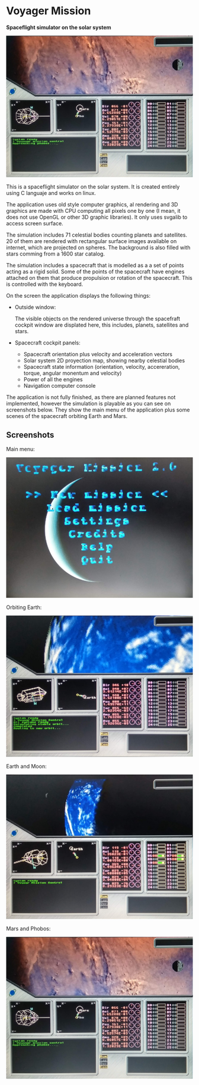 # Voyager Mission

**Spaceflight simulator on the solar system**

![marsandphobos](./screenshots/mars_and_phobos.jpg)

This is a spaceflight simulator on the solar system.
It is created entirely using C languaje and works on linux.

The application uses old style computer graphics, al rendering and 3D graphics are made with CPU computing all pixels one by one
(I mean, it does not use OpenGL or other 3D graphic libraries). 
It only uses svgalib to access screen surface.

The simulation includes 71 celestial bodies counting planets and satellites. 20 of them are rendered with rectangular surface images available on internet, which are projected on spheres.
The background is also filled with stars comming from a 1600 star catalog.

The simulation includes a spacecraft that is modelled as a a set of points acting as a rigid solid. Some of the points of the spacecraft have engines attached on them that produce propulsion or rotation of the spacecraft. This is controlled with the keyboard.

On the screen the application displays the following things:

- Outside window: 
  
  The visible objects on the rendered universe through the spacefraft cockpit window are displated here, this includes, planets, satellites and stars.

- Spacecraft cockpit panels:
  - Spacecraft orientation plus velocity and acceleration vectors
  - Solar system 2D proyection map, showing nearby celestial bodies 
  - Spacecraft state information (orientation, velocity, accereration, torque, angular monentum and velocity)
  - Power of all the engines
  - Navigation computer console

The application is not fully finished, as there are planned features not implemented, however the simulation is playable as you can see on screenshots below.
They show the main menu of the application plus some scenes of the spacecraft orbiting Earth and Mars.

## Screenshots

Main menu:

![mainmenu](./screenshots/main_menu.jpg)

Orbiting Earth:

![orbitingearth](./screenshots/orbiting_earth.jpg)

Earth and Moon:

![earthandmoon](./screenshots/earth_and_moon.jpg)

Mars and Phobos:

![marsandphobos](./screenshots/mars_and_phobos.jpg)
